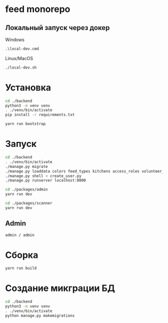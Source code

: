 # feed monorepo


## Локальный запуск через докер

Windows
```cmd
.\local-dev.cmd
```
Linux/MacOS
```bash
./local-dev.sh
```


# Установка
```bash
cd ./backend
python3 -m venv venv
. ./venv/bin/activate
pip install -r requirements.txt
```

```bash
yarn run bootstrap
```

# Запуск

```bash
cd ./backend
. ./venv/bin/activate
./manage.py migrate
./manage.py loaddata colors feed_types kitchens access_roles volunteer_roles participation_roles transports
./manage.py shell < create_user.py
./manage.py runserver localhost:8000
```

```bash
cd ./packages/admin
yarn run dev
```

```bash
cd ./packages/scanner
yarn run dev
```

## Admin

```bash
admin / admin
```

# Сборка

```bash
yarn run build
```

# Создание микграции БД

```bash
cd ./backend
python3 -m venv venv
. ./venv/bin/activate
python manage.py makemigrations
```
